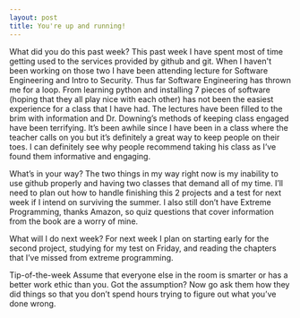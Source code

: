 ```yaml
---
layout: post
title: You're up and running!
---
```


What did you do this past week?
This past week I have spent most of time getting used to the services provided by github and git. When I haven't been working on those two I have been attending lecture for Software Engineering and Intro to Security. Thus far Software Engineering has thrown me for a loop. From learning python and installing 7 pieces of software (hoping that they all play nice with each other) has not been the easiest experience for a class that I have had. The lectures have been filled to the brim with information and Dr. Downing’s methods of keeping class engaged have been terrifying. It’s been awhile since I have been in a class where the teacher calls on you but it’s definitely a great way to keep people on their toes. I can definitely see why people recommend taking his class as I’ve found them informative and engaging. 

What’s in your way?
The two things in my way right now is my inability to use github properly and having two classes that demand all of my time. I’ll need to plan out how to handle finishing this 2 projects and a test for next week if I intend on surviving the summer. I also still don’t have Extreme Programming, thanks Amazon, so quiz questions that cover information from the book are a worry of mine. 

What will I do next week?
For next week I plan on starting early for the second project, studying for my test on Friday, and reading the chapters that I’ve missed from extreme programming. 

Tip-of-the-week
Assume that everyone else in the room is smarter or has a better work ethic than you. Got the assumption? Now go ask them how they did things so that you don’t spend hours trying to figure out what you’ve done wrong. 



